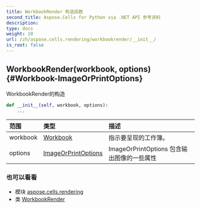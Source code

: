 ```yaml
---
title: WorkbookRender 构造函数
second_title: Aspose.Cells for Python via .NET API 参考资料
description:
type: docs
weight: 10
url: /zh/aspose.cells.rendering/workbookrender/__init__/
is_root: false
---
```

##  WorkbookRender(workbook, options) {#Workbook-ImageOrPrintOptions}
WorkbookRender的构造



```python
def __init__(self, workbook, options):
    ...
```


|范围|类型|描述|
| :- | :- | :- |
| workbook | [Workbook](/cells/python-net/zh/aspose.cells/workbook) |指示要呈现的工作簿。|
| options | [ImageOrPrintOptions](/cells/python-net/zh/aspose.cells.rendering/imageorprintoptions) |ImageOrPrintOptions 包含输出图像的一些属性|



### 也可以看看
* 模块 [aspose.cells.rendering](../../)
* 类 [WorkbookRender](/cells/python-net/zh/aspose.cells.rendering/workbookrender)
